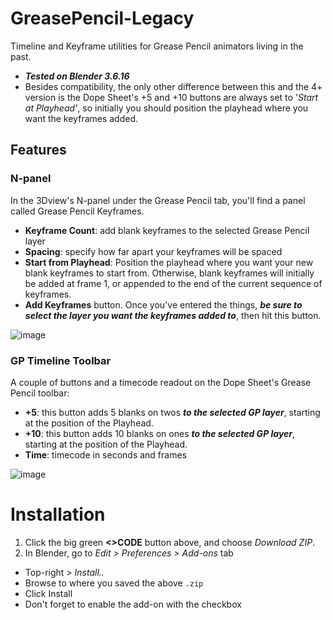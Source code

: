 # GreasePencil-Legacy
Timeline and Keyframe utilities for Grease Pencil animators living in the past.
- ***Tested on Blender 3.6.16***
- Besides compatibility, the only other difference between this and the 4+ version is the Dope Sheet's +5 and +10 buttons are always set to '*Start at Playhead'*, so initially you should position the playhead where you want the keyframes added.

## Features
### N-panel
In the 3Dview's N-panel under the Grease Pencil tab, you'll find a panel called Grease Pencil Keyframes.
- **Keyframe Count**: add blank keyframes to the selected Grease Pencil layer
- **Spacing**: specify how far apart your keyframes will be spaced
- **Start from Playhead**: Position the playhead where you want your new blank keyframes to start from. Otherwise, blank keyframes will initially be added at frame 1, or appended to the end of the current sequence of keyframes.
- **Add Keyframes** button. Once you've entered the things, ***be sure to select the layer you want the keyframes added to***, then hit this button.

![image](https://github.com/user-attachments/assets/05bb86f7-760b-4721-8af3-bf6005f384d8)
 
### GP Timeline Toolbar
A couple of buttons and a timecode readout on the Dope Sheet's Grease Pencil toolbar:
- **+5**: this button adds 5 blanks on twos ***to the selected GP layer***, starting at the position of the Playhead.
- **+10**: this button adds 10 blanks on ones ***to the selected GP layer***, starting at the position of the Playhead.
- **Time**: timecode in seconds and frames

![image](https://github.com/user-attachments/assets/c4ec29ac-5feb-4daf-8a5f-5aac55397ff5)

# Installation
1. Click the big green **<>CODE** button above, and choose *Download ZIP*.
2. In Blender, go to *Edit > Preferences > Add-ons* tab
- Top-right > *Install..*
- Browse to where you saved the above `.zip`
- Click Install
- Don't forget to enable the add-on with the checkbox
